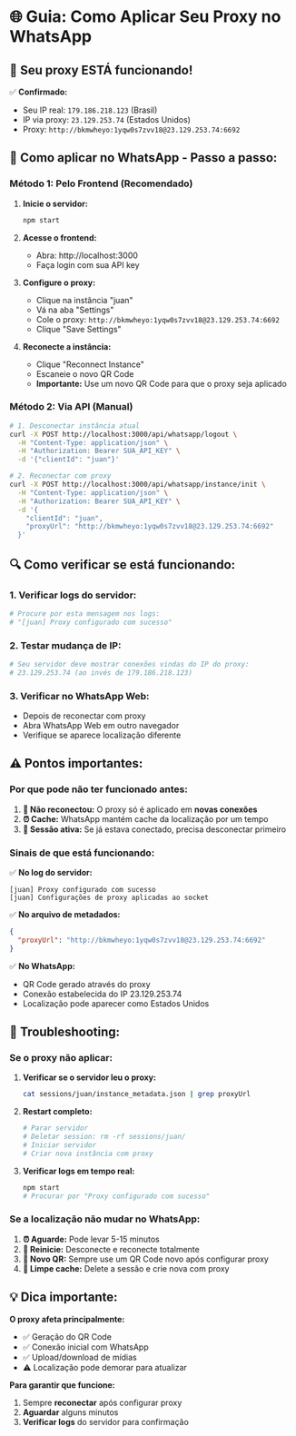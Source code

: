 # 🌐 Guia: Como Aplicar Seu Proxy no WhatsApp

## 🎉 **Seu proxy ESTÁ funcionando!**

✅ **Confirmado:**
- Seu IP real: `179.186.218.123` (Brasil)
- IP via proxy: `23.129.253.74` (Estados Unidos)
- Proxy: `http://bkmwheyo:1yqw0s7zvv18@23.129.253.74:6692`

## 🔧 **Como aplicar no WhatsApp - Passo a passo:**

### **Método 1: Pelo Frontend (Recomendado)**

1. **Inicie o servidor:**
   ```bash
   npm start
   ```

2. **Acesse o frontend:**
   - Abra: http://localhost:3000
   - Faça login com sua API key

3. **Configure o proxy:**
   - Clique na instância "juan"
   - Vá na aba "Settings"
   - Cole o proxy: `http://bkmwheyo:1yqw0s7zvv18@23.129.253.74:6692`
   - Clique "Save Settings"

4. **Reconecte a instância:**
   - Clique "Reconnect Instance"
   - Escaneie o novo QR Code
   - **Importante:** Use um novo QR Code para que o proxy seja aplicado

### **Método 2: Via API (Manual)**

```bash
# 1. Desconectar instância atual
curl -X POST http://localhost:3000/api/whatsapp/logout \
  -H "Content-Type: application/json" \
  -H "Authorization: Bearer SUA_API_KEY" \
  -d '{"clientId": "juan"}'

# 2. Reconectar com proxy
curl -X POST http://localhost:3000/api/whatsapp/instance/init \
  -H "Content-Type: application/json" \
  -H "Authorization: Bearer SUA_API_KEY" \
  -d '{
    "clientId": "juan",
    "proxyUrl": "http://bkmwheyo:1yqw0s7zvv18@23.129.253.74:6692"
  }'
```

## 🔍 **Como verificar se está funcionando:**

### **1. Verificar logs do servidor:**
```bash
# Procure por esta mensagem nos logs:
# "[juan] Proxy configurado com sucesso"
```

### **2. Testar mudança de IP:**
```bash
# Seu servidor deve mostrar conexões vindas do IP do proxy:
# 23.129.253.74 (ao invés de 179.186.218.123)
```

### **3. Verificar no WhatsApp Web:**
- Depois de reconectar com proxy
- Abra WhatsApp Web em outro navegador
- Verifique se aparece localização diferente

## ⚠️ **Pontos importantes:**

### **Por que pode não ter funcionado antes:**

1. **🔄 Não reconectou:** O proxy só é aplicado em **novas conexões**
2. **⏰ Cache:** WhatsApp mantém cache da localização por um tempo
3. **📱 Sessão ativa:** Se já estava conectado, precisa desconectar primeiro

### **Sinais de que está funcionando:**

✅ **No log do servidor:**
```
[juan] Proxy configurado com sucesso
[juan] Configurações de proxy aplicadas ao socket
```

✅ **No arquivo de metadados:**
```json
{
  "proxyUrl": "http://bkmwheyo:1yqw0s7zvv18@23.129.253.74:6692"
}
```

✅ **No WhatsApp:**
- QR Code gerado através do proxy
- Conexão estabelecida do IP 23.129.253.74
- Localização pode aparecer como Estados Unidos

## 🚨 **Troubleshooting:**

### **Se o proxy não aplicar:**

1. **Verificar se o servidor leu o proxy:**
   ```bash
   cat sessions/juan/instance_metadata.json | grep proxyUrl
   ```

2. **Restart completo:**
   ```bash
   # Parar servidor
   # Deletar session: rm -rf sessions/juan/
   # Iniciar servidor
   # Criar nova instância com proxy
   ```

3. **Verificar logs em tempo real:**
   ```bash
   npm start
   # Procurar por "Proxy configurado com sucesso"
   ```

### **Se a localização não mudar no WhatsApp:**

1. **⏰ Aguarde:** Pode levar 5-15 minutos
2. **🔄 Reinicie:** Desconecte e reconecte totalmente
3. **📱 Novo QR:** Sempre use um QR Code novo após configurar proxy
4. **🧹 Limpe cache:** Delete a sessão e crie nova com proxy

## 💡 **Dica importante:**

**O proxy afeta principalmente:**
- ✅ Geração do QR Code
- ✅ Conexão inicial com WhatsApp
- ✅ Upload/download de mídias
- ⚠️ Localização pode demorar para atualizar

**Para garantir que funcione:**
1. Sempre **reconectar** após configurar proxy
2. **Aguardar** alguns minutos
3. **Verificar logs** do servidor para confirmação 